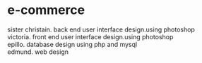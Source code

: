 # e-commerce
sister christain. back end user interface design.using photoshop <br>
victoria. front end user interface design.using photoshop<br>
epillo. database design using php and mysql<br>
edmund. web design <br>
